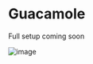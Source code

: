 # Guacamole
Full setup coming soon

![image](https://github.com/user-attachments/assets/fa81fbad-f44e-40cf-9027-5d2ba4e4da59)
